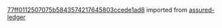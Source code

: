 [77ff0112507075b5843574217645803ccede1ad8](https://github.com/insolar/assured-ledger/commit/77ff0112507075b5843574217645803ccede1ad8) imported from [assured-ledger](https://github.com/insolar/assured-ledger)
